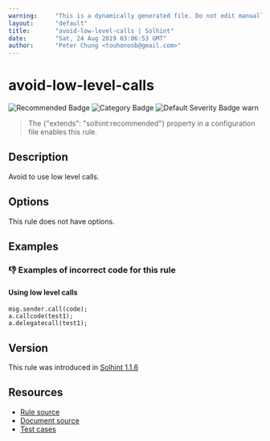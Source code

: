 ```yaml
---
warning:     "This is a dynamically generated file. Do not edit manually."
layout:      "default"
title:       "avoid-low-level-calls | Solhint"
date:        "Sat, 24 Aug 2019 03:06:53 GMT"
author:      "Peter Chung <touhonoob@gmail.com>"
---
```


# avoid-low-level-calls
![Recommended Badge](https://img.shields.io/badge/-Recommended-brightgreen)
![Category Badge](https://img.shields.io/badge/-Security%20Rules-informational)
![Default Severity Badge warn](https://img.shields.io/badge/Default%20Severity-warn-yellow)
> The {"extends": "solhint:recommended"} property in a configuration file enables this rule.


## Description
Avoid to use low level calls.

## Options
This rule does not have options.

## Examples
### 👎 Examples of **incorrect** code for this rule

#### Using low level calls

```solidity
msg.sender.call(code);
a.callcode(test1);
a.delegatecall(test1);
```

## Version
This rule was introduced in [Solhint 1.1.6](https://github.com/protofire/solhint/tree/v1.1.6)

## Resources
- [Rule source](https://github.com/protofire/solhint/tree/master/lib/rules/security/avoid-low-level-calls.js)
- [Document source](https://github.com/protofire/solhint/tree/master/docs/rules/security/avoid-low-level-calls.md)
- [Test cases](https://github.com/protofire/solhint/tree/master/test/rules/security/avoid-low-level-calls.js)
